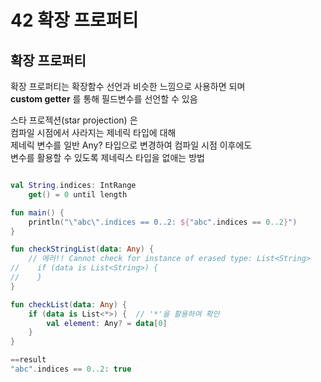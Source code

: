 # 42 확장 프로퍼티

## 확장 프로퍼티
확장 프로퍼티는 확장함수 선언과 비슷한 느낌으로 사용하면 되며  
<b>custom getter</b> 를 통해 필드변수를 선언할 수 있음

스타 프로젝션(star projection) 은  
컴파일 시점에서 사라지는 제네릭 타입에 대해  
제네릭 변수를 일반 Any? 타입으로 변경하여 컴파일 시점 이후에도  
변수를 활용할 수 있도록 제네릭스 타입을 없애는 방법

```kotlin

val String.indices: IntRange
    get() = 0 until length

fun main() {
    println("\"abc\".indices == 0..2: ${"abc".indices == 0..2}")
}

fun checkStringList(data: Any) {
    // 에러!! Cannot check for instance of erased type: List<String>
//    if (data is List<String>) {
//    }
}

fun checkList(data: Any) {
    if (data is List<*>) {  // '*'을 활용하여 확인
        val element: Any? = data[0]
    }
}

==result
"abc".indices == 0..2: true
```